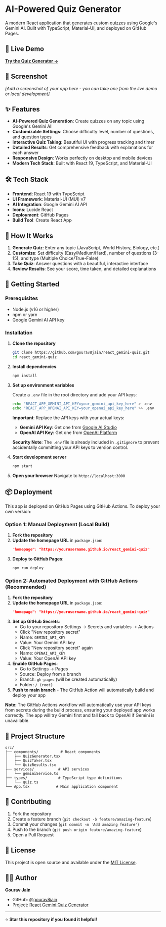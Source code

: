# AI-Powered Quiz Generator

A modern React application that generates custom quizzes using Google's Gemini AI. Built with TypeScript, Material-UI, and deployed on GitHub Pages.

## 🚀 Live Demo

**[Try the Quiz Generator →](https://gourav8jain.github.io/react_gemini-quiz)**

## 📸 Screenshot

*[Add a screenshot of your app here - you can take one from the live demo or local development]*

## ✨ Features

- **AI-Powered Quiz Generation**: Create quizzes on any topic using Google's Gemini AI
- **Customizable Settings**: Choose difficulty level, number of questions, and question types
- **Interactive Quiz Taking**: Beautiful UI with progress tracking and timer
- **Detailed Results**: Get comprehensive feedback with explanations for each answer
- **Responsive Design**: Works perfectly on desktop and mobile devices
- **Modern Tech Stack**: Built with React 19, TypeScript, and Material-UI

## 🛠️ Tech Stack

- **Frontend**: React 19 with TypeScript
- **UI Framework**: Material-UI (MUI) v7
- **AI Integration**: Google Gemini AI API
- **Icons**: Lucide React
- **Deployment**: GitHub Pages
- **Build Tool**: Create React App

## 🎯 How It Works

1. **Generate Quiz**: Enter any topic (JavaScript, World History, Biology, etc.)
2. **Customize**: Set difficulty (Easy/Medium/Hard), number of questions (3-15), and type (Multiple Choice/True-False)
3. **Take Quiz**: Answer questions with a beautiful, interactive interface
4. **Review Results**: See your score, time taken, and detailed explanations

## 🚀 Getting Started

### Prerequisites
- Node.js (v16 or higher)
- npm or yarn
- Google Gemini AI API key

### Installation

1. **Clone the repository**
   ```bash
   git clone https://github.com/gourav8jain/react_gemini-quiz.git
   cd react_gemini-quiz
   ```

2. **Install dependencies**
   ```bash
   npm install
   ```

3. **Set up environment variables**
   
   Create a `.env` file in the root directory and add your API keys:
   ```bash
   echo "REACT_APP_GEMINI_API_KEY=your_gemini_api_key_here" > .env
   echo "REACT_APP_OPENAI_API_KEY=your_openai_api_key_here" >> .env
   ```
   
   **Important**: Replace the API keys with your actual keys:
   - **Gemini API Key**: Get one from [Google AI Studio](https://makersuite.google.com/app/apikey)
   - **OpenAI API Key**: Get one from [OpenAI Platform](https://platform.openai.com/api-keys)
   
   **Security Note**: The `.env` file is already included in `.gitignore` to prevent accidentally committing your API keys to version control.

4. **Start development server**
   ```bash
   npm start
   ```

5. **Open your browser**
   Navigate to `http://localhost:3000`

## 📦 Deployment

This app is deployed on GitHub Pages using GitHub Actions. To deploy your own version:

### Option 1: Manual Deployment (Local Build)

1. **Fork the repository**
2. **Update the homepage URL** in `package.json`:
   ```json
   "homepage": "https://yourusername.github.io/react_gemini-quiz"
   ```
3. **Deploy to GitHub Pages**:
   ```bash
   npm run deploy
   ```

### Option 2: Automated Deployment with GitHub Actions (Recommended)

1. **Fork the repository**
2. **Update the homepage URL** in `package.json`:
   ```json
   "homepage": "https://yourusername.github.io/react_gemini-quiz"
   ```
3. **Set up GitHub Secrets**:
   - Go to your repository Settings → Secrets and variables → Actions
   - Click "New repository secret"
   - Name: `GEMINI_API_KEY`
   - Value: Your Gemini API key
   - Click "New repository secret" again
   - Name: `OPENAI_API_KEY`
   - Value: Your OpenAI API key
4. **Enable GitHub Pages**:
   - Go to Settings → Pages
   - Source: Deploy from a branch
   - Branch: `gh-pages` (will be created automatically)
   - Folder: `/ (root)`
5. **Push to main branch** - The GitHub Action will automatically build and deploy your app

**Note**: The GitHub Actions workflow will automatically use your API keys from secrets during the build process, ensuring your deployed app works correctly. The app will try Gemini first and fall back to OpenAI if Gemini is unavailable.

## 🔧 Project Structure

```
src/
├── components/          # React components
│   ├── QuizGenerator.tsx
│   ├── QuizTaker.tsx
│   └── QuizResults.tsx
├── services/           # API services
│   └── geminiService.ts
├── types/              # TypeScript type definitions
│   └── quiz.ts
└── App.tsx            # Main application component
```

## 🤝 Contributing

1. Fork the repository
2. Create a feature branch (`git checkout -b feature/amazing-feature`)
3. Commit your changes (`git commit -m 'Add amazing feature'`)
4. Push to the branch (`git push origin feature/amazing-feature`)
5. Open a Pull Request

## 📄 License

This project is open source and available under the [MIT License](LICENSE).

## 👨‍💻 Author

**Gourav Jain**
- GitHub: [@gourav8jain](https://github.com/gourav8jain)
- Project: [React Gemini Quiz Generator](https://github.com/gourav8jain/react_gemini-quiz)

---

⭐ **Star this repository if you found it helpful!**
